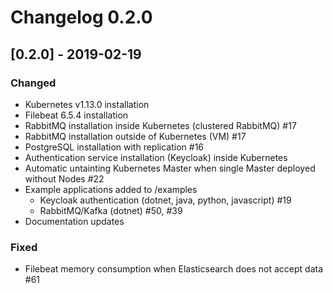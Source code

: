 # Changelog 0.2.0

## [0.2.0] - 2019-02-19

### Changed

-   Kubernetes v1.13.0 installation
-   Filebeat 6.5.4 installation
-   RabbitMQ installation inside Kubernetes (clustered RabbitMQ) #17
-   RabbitMQ installation outside of Kubernetes (VM) #17
-   PostgreSQL installation with replication #16
-   Authentication service installation (Keycloak) inside Kubernetes
-   Automatic untainting Kubernetes Master when single Master deployed without Nodes #22
-   Example applications added to /examples
    -   Keycloak authentication (dotnet, java, python, javascript) #19
    -   RabbitMQ/Kafka (dotnet) #50, #39
-   Documentation updates

### Fixed

-   Filebeat memory consumption when Elasticsearch does not accept data #61
